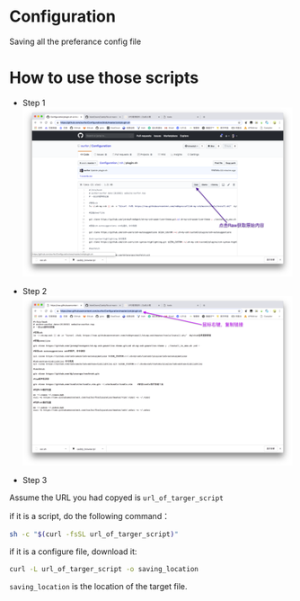 # Configuration
Saving all the preferance config file


# How to use those scripts

- Step 1
![](./raw.png)

- Step 2 
![](./copy.png)

- Step 3

Assume the URL you had copyed is ` url_of_targer_script `

if it is a script, do the following command：

```bash
sh -c "$(curl -fsSL url_of_targer_script)"
```

if it is a configure file, download it:
```bash
curl -L url_of_targer_script -o saving_location
```

` saving_location ` is the location of the target file.
 
